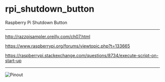 # rpi_shutdown_button
Raspberry Pi Shutdown Button

---

http://razzpisampler.oreilly.com/ch07.html

https://www.raspberrypi.org/forums/viewtopic.php?t=133665

https://raspberrypi.stackexchange.com/questions/8734/execute-script-on-start-up

---

![Pinout](http://razzpisampler.oreilly.com/images/rpck_1101.png)

